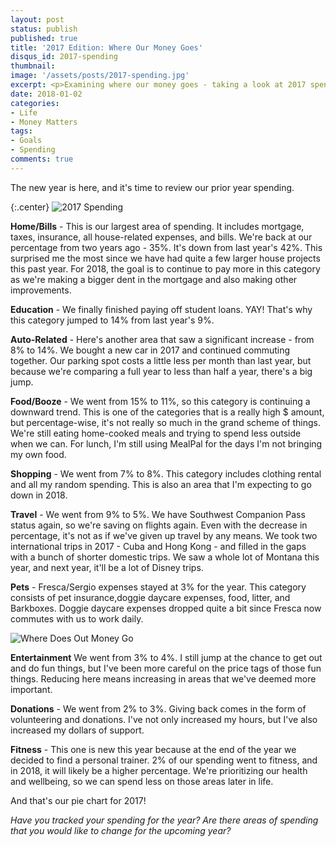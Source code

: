```yaml
---
layout: post
status: publish
published: true
title: '2017 Edition: Where Our Money Goes'
disqus_id: 2017-spending
thumbnail: 
image: '/assets/posts/2017-spending.jpg'
excerpt: <p>Examining where our money goes - taking a look at 2017 spending and comparing to 2016.</p>
date: 2018-01-02
categories:
- Life
- Money Matters
tags:
- Goals
- Spending
comments: true
---
```

The new year is here, and it's time to review our prior year spending. 

{:.center}
![2017 Spending](https://c1.staticflickr.com/5/4729/38757289534_a8129019f2.jpg)

**Home/Bills** - This is our largest area of spending. It includes mortgage, taxes, insurance, all house-related expenses, and bills. We're back at our percentage from two years ago - 35%. It's down from last year's 42%. This surprised me the most since we have had quite a few larger house projects this past year. For 2018, the goal is to continue to pay more in this category as we're making a bigger dent in the mortgage and also making other improvements.

**Education** - We finally finished paying off student loans. YAY! That's why this category jumped to 14% from last year's 9%. 

**Auto-Related** - Here's another area that saw a significant increase - from 8% to 14%. We bought a new car in 2017 and continued commuting together. Our parking spot costs a little less per month than last year, but because we're comparing a full year to less than half a year, there's a big jump.

**Food/Booze** - We went from 15% to 11%, so this category is continuing a downward trend. This is one of the categories that is a really high $ amount, but percentage-wise, it's not really so much in the grand scheme of things. We're still eating home-cooked meals and trying to spend less outside when we can. For lunch, I'm still using MealPal for the days I'm not bringing my own food. 

**Shopping** - We went from 7% to 8%. This category includes clothing rental and all my random spending. This is also an area that I'm expecting to go down in 2018. 

**Travel** - We went from 9% to 5%. We have Southwest Companion Pass status again, so we're saving on flights again. Even with the decrease in percentage, it's not as if we've given up travel by any means. We took two international trips in 2017 - Cuba and Hong Kong - and filled in the gaps with a bunch of shorter domestic trips. We saw a whole lot of Montana this year, and next year, it'll be a lot of Disney trips.

**Pets** - Fresca/Sergio expenses stayed at 3% for the year. This category consists of pet insurance,doggie daycare expenses, food, litter, and Barkboxes. Doggie daycare expenses dropped quite a bit since Fresca now commutes with us to work daily.

![Where Does Out Money Go](https://c2.staticflickr.com/2/1539/26415128520_385f6122d1_b.jpg)

**Entertainment** We went from 3% to 4%. I still jump at the chance to get out and do fun things, but I've been more careful on the price tags of those fun things. Reducing here means increasing in areas that we've deemed more important. 

**Donations** - We went from 2% to 3%. Giving back comes in the form of volunteering and donations. I've not only increased my hours, but I've also increased my dollars of support. 

**Fitness** - This one is new this year because at the end of the year we decided to find a personal trainer. 2% of our spending went to fitness, and in 2018, it will likely be a higher percentage. We're prioritizing our health and wellbeing, so we can spend less on those areas later in life.

And that's our pie chart for 2017! 

_Have you tracked your spending for the year? Are there areas of spending that you would like to change for the upcoming year?_